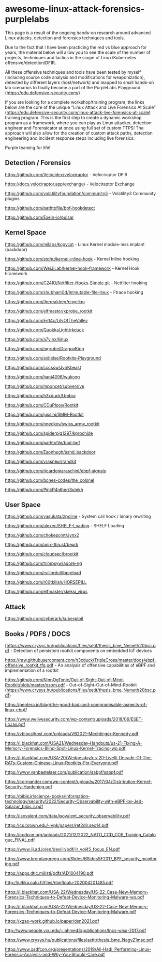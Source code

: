 # awesome-linux-attack-forensics-purplelabs
This page is a result of the ongoing hands-on research around advanced Linux attacks, detection and forensics techniques and tools.

Due to the fact that I have been practicing the red vs blue approach for years, the material below will allow you to see the scale of the number of projects, techniques and tactics in the scope of Linux/Kubernetes offensive/detection/DFIR.

All these offensive techniques and tools have been tested by myself (including source code analysis and modifications for weaponization), detected by different layers (host/network) and mapped to small hands-on lab scenarios to finally become a part of the PurpleLabs Playground (https://edu.defensive-security.com/) 

If you are looking for a complete workshop/training program, the links below are the core of the unique "Linux Attack and Live Forensics At Scale" (https://edu.defensive-security.com/linux-attack-live-forensics-at-scale) training program. This is the first step to create a dynamic workshop program as a framework, where you can play as Linux attacker, detection engineer and Forensicator at once using full set of custom TTPS! The approach will also allow for the creation of custom attack paths, detection engineering and incident response steps including live forensics.

Purple teaming for life! 


## Detection / Forensics
https://github.com/Velocidex/velociraptor - Velociraptor DFIR

https://docs.velociraptor.app/exchange/ - Velociraptor Exchange

https://github.com/volatilityfoundation/community3 - Volatility3 Community plugins

https://github.com/pathtofile/bpf-hookdetect

https://github.com/Exein-io/pulsar




## Kernel Space

https://github.com/milabs/kopycat - Linux Kernel module-less implant (backdoor)

https://github.com/stdhu/kernel-inline-hook - Kernel Inline hooking

https://github.com/WeiJiLab/kernel-hook-framework - Kernel Hook Framework

https://github.com/C24IO/Netfilter-Hooks-Simple.git - Netfilter hooking

https://github.com/shubham0d/Immutable-file-linux - Ftrace hooking

https://github.com/therealdreg/enyelkm

https://github.com/elfmaster/kprobe_rootkit

https://github.com/En14c/LilyOfTheValley

https://github.com/QuokkaLight/rkduck

https://github.com/a7vinx/liinux

https://github.com/mgrube/DragonKing

https://github.com/aidielse/Rootkits-Playground

https://github.com/cccssw/JynKbeast

https://github.com/hanj4096/wukong

https://github.com/mponcet/subversive

https://github.com/h3xduck/Umbra

https://github.com/CDuPlooy/Rootkit

https://github.com/jussihi/SMM-Rootkit

https://github.com/nnedkov/swiss_army_rootkit

https://github.com/spiderpig1297/kprochide

https://github.com/pathtofile/bad-bpf

https://github.com/Esonhugh/sshd_backdoor

https://github.com/vrasneur/randkit

https://github.com/ricardomaraschini/ebpf-signals

https://github.com/bones-codes/the_colonel

https://github.com/PinkP4nther/Sutekh


## User Space

https://github.com/yasukata/zpoline - System call hook / binary rewriting

https://github.com/ulexec/SHELF-Loading - SHELF Loading

https://github.com/chokepoint/Jynx2

https://github.com/unix-thrust/beurk

https://github.com/cloudsec/brootkit

https://github.com/trimpsyw/adore-ng

https://github.com/rvillordo/libpreload

https://github.com/r00tkillah/HORSEPILL

https://github.com/elfmaster/skeksi_virus

## Attack

https://github.com/cyberark/kubesploit


## Books / PDFS / DOCS
[https://www.crysys.hu/publications/files/setit/thesis_bme_Nemeth20bsc.pdf - Detection of persistent rootkit components on embedded IoT devices

https://raw.githubusercontent.com/h3xduck/TripleCross/master/docs/ebpf_offensive_rootkit_tfg.pdf - An analysis of offensive capabilities of eBPF and implementation of a rootkit

https://github.com/NinnOgTonic/Out-of-Sight-Out-of-Mind-Rootkit/blob/master/osom.pdf - Out-of-Sight-Out-of-Mind-Rootkit (https://www.crysys.hu/publications/files/setit/thesis_bme_Nemeth20bsc.pdf)

https://pentera.io/blog/the-good-bad-and-compromisable-aspects-of-linux-ebpf/

https://www.welivesecurity.com/wp-content/uploads/2018/09/ESET-LoJax.pdf

https://vblocalhost.com/uploads/VB2021-Mechtinger-Kennedy.pdf

https://i.blackhat.com/USA21/Wednesday-Handouts/us-21-Fixing-A-Memory-Forensics-Blind-Spot-Linux-Kernel-Tracing-wp.pdf

https://i.blackhat.com/USA-20/Wednesday/us-20-Livelli-Decade-Of-The-RATs-Custom-Chinese-Linux-Rootkits-For-Everyone.pdf

https://www.vanbastelaer.com/publication/sabpf/sabpf.pdf

https://cormander.com/wp-content/uploads/2017/04/Distribution-Kernel-Security-Hardening.pdf

https://bibis.ir/science-books/information-technology/security/2022/Security-Observability-with-eBPF-by-Jed-Salazar_bibis.ir.pdf

https://isovalent.com/data/isovalent_security_observability.pdf

https://cs.brown.edu/~vpk/papers/ret2dir.sec14.pdf

https://ccdcoe.org/uploads/2021/12/2022_NATO_CCD_COE_Training_Catalogue_FINAL.pdf

https://www.iij.ad.jp/en/dev/iir/pdf/iir_vol45_focus_EN.pdf

https://www.brendangregg.com/Slides/BSidesSF2017_BPF_security_monitoring.pdf

https://apps.dtic.mil/sti/pdfs/AD1004190.pdf

http://jultika.oulu.fi/files/nbnfioulu-202004201485.pdf

https://i.blackhat.com/USA-22/Wednesday/US-22-Case-New-Memory-Forensics-Techniques-to-Defeat-Device-Monitoring-Malware-wp.pdf

https://i.blackhat.com/USA-22/Wednesday/US-22-Case-New-Memory-Forensics-Techniques-to-Defeat-Device-Monitoring-Malware.pdf

https://xgao-work.github.io/paper/dsn2021.pdf

http://www.people.vcu.edu/~iahmed3/publications/lncs-wisa-2017.pdf

https://www.crysys.hu/publications/files/setit/thesis_bme_Nagy21msc.pdf

https://www.osdfcon.org/presentations/2019/Ali-Hadi_Performing-Linux-Forensic-Analysis-and-Why-You-Should-Care.pdf




